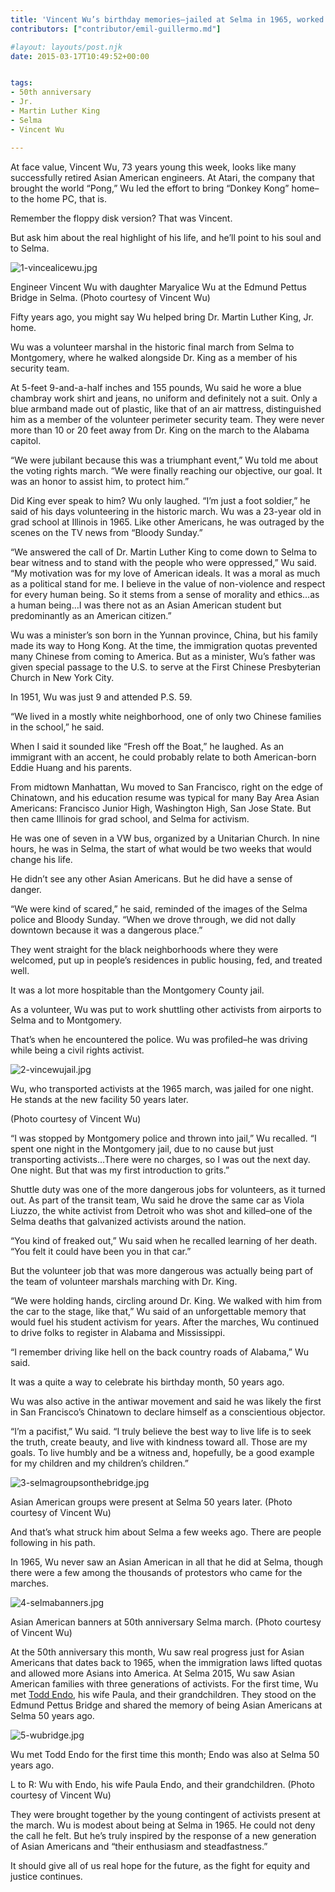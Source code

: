 ```yaml
---
title: 'Vincent Wu’s birthday memories–jailed at Selma in 1965, worked security for MLK at the March finale'
contributors: ["contributor/emil-guillermo.md"]

#layout: layouts/post.njk
date: 2015-03-17T10:49:52+00:00


tags:
- 50th anniversary
- Jr.
- Martin Luther King
- Selma
- Vincent Wu

---
```


At face value, Vincent Wu, 73 years young this week, looks like many successfully retired Asian American engineers. At Atari, the company that brought the world “Pong,” Wu led the effort to bring “Donkey Kong” home–to the home PC, that is.

Remember the floppy disk version? That was Vincent.

But ask him about the real highlight of his life, and he’ll point to his soul and to Selma.

![1-vincealicewu.jpg](/uploads/1-vincealicewu.jpg)

Engineer Vincent Wu with daughter Maryalice Wu at the Edmund Pettus Bridge in Selma. (Photo courtesy of Vincent Wu)

Fifty years ago, you might say Wu helped bring Dr. Martin Luther King, Jr. home.

Wu was a volunteer marshal in the historic final march from Selma to Montgomery, where he walked alongside Dr. King as a member of his security team.

At 5-feet 9-and-a-half inches and 155 pounds, Wu said he wore a blue chambray work shirt and jeans, no uniform and definitely not a suit. Only a blue armband made out of plastic, like that of an air mattress, distinguished him as a member of the volunteer perimeter security team. They were never more than 10 or 20 feet away from Dr. King on the march to the Alabama capitol.

“We were jubilant because this was a triumphant event,” Wu told me about the voting rights march. “We were finally reaching our objective, our goal. It was an honor to assist him, to protect him.”

Did King ever speak to him? Wu only laughed. “I’m just a foot soldier,” he said of his days volunteering in the historic march. Wu was a 23-year old in grad school at Illinois in 1965. Like other Americans, he was outraged by the scenes on the TV news from “Bloody Sunday.”

“We answered the call of Dr. Martin Luther King to come down to Selma to bear witness and to stand with the people who were oppressed,” Wu said. “My motivation was for my love of American ideals. It was a moral as much as a political stand for me. I believe in the value of non-violence and respect for every human being. So it stems from a sense of morality and ethics…as a human being…I was there not as an Asian American student but predominantly as an American citizen.”

Wu was a minister’s son born in the Yunnan province, China, but his family made its way to Hong Kong. At the time, the immigration quotas prevented many Chinese from coming to America. But as a minister, Wu’s father was given special passage to the U.S. to serve at the First Chinese Presbyterian Church in New York City.

In 1951, Wu was just 9 and attended P.S. 59.

“We lived in a mostly white neighborhood, one of only two Chinese families in the school,” he said.

When I said it sounded like “Fresh off the Boat,” he laughed. As an immigrant with an accent, he could probably relate to both American-born Eddie Huang and his parents.

From midtown Manhattan, Wu moved to San Francisco, right on the edge of Chinatown, and his education resume was typical for many Bay Area Asian Americans: Francisco Junior High, Washington High, San Jose State. But then came Illinois for grad school, and Selma for activism.

He was one of seven in a VW bus, organized by a Unitarian Church. In nine hours, he was in Selma, the start of what would be two weeks that would change his life.

He didn’t see any other Asian Americans. But he did have a sense of danger.

“We were kind of scared,” he said, reminded of the images of the Selma police and Bloody Sunday. “When we drove through, we did not dally downtown because it was a dangerous place.”

They went straight for the black neighborhoods where they were welcomed, put up in people’s residences in public housing, fed, and treated well.

It was a lot more hospitable than the Montgomery County jail.

As a volunteer, Wu was put to work shuttling other activists from airports to Selma and to Montgomery.

That’s when he encountered the police. Wu was profiled–he was driving while being a civil rights activist.

![2-vincewujail.jpg](/uploads/2-vincewujail.jpg)

Wu, who transported activists at the 1965 march, was jailed for one night. He
stands at the new facility 50 years later.

(Photo courtesy of Vincent Wu)

“I was stopped by Montgomery police and thrown into jail,” Wu recalled. “I spent
one night in the Montgomery jail, due to no cause but just transporting
activists…There were no charges, so I was out the next day. One night. But that
was my first introduction to grits.”

Shuttle duty was one of the more dangerous jobs for volunteers, as it turned
out. As part of the transit team, Wu said he drove the same car as Viola Liuzzo,
the white activist from Detroit who was shot and killed–one of the Selma deaths
that galvanized activists around the nation.

“You kind of freaked out,” Wu said when he recalled learning of her death. “You
felt it could have been you in that car.”

But the volunteer job that was more dangerous was actually being part of the
team of volunteer marshals marching with Dr. King.

“We were holding hands, circling around Dr. King. We walked with him from the
car to the stage, like that,” Wu said of an unforgettable memory that would fuel
his student activism for years. After the marches, Wu continued to drive folks
to register in Alabama and Mississippi.

“I remember driving like hell on the back country roads of Alabama,” Wu said.

It was a quite a way to celebrate his birthday month, 50 years ago.

Wu was also active in the antiwar movement and said he was likely the first in
San Francisco’s Chinatown to declare himself as a conscientious objector.

“I’m a pacifist,” Wu said. “I truly believe the best way to live life is to seek
the truth, create beauty, and live with kindness toward all. Those are my goals.
To live humbly and be a witness and, hopefully, be a good example for my
children and my children’s children.”

![3-selmagroupsonthebridge.jpg](/uploads/3-selmagroupsonthebridge.jpg)

Asian American groups were present at Selma 50 years later. (Photo courtesy of
Vincent Wu)

And that’s what struck him about Selma a few weeks ago. There are people
following in his path.

In 1965, Wu never saw an Asian American in all that he did at Selma, though
there were a few among the thousands of protestors who came for the marches.

![4-selmabanners.jpg](/uploads/4-selmabanners.jpg)

Asian American banners at 50th anniversary Selma march. (Photo courtesy of
Vincent Wu)

At the 50th anniversary this month, Wu saw real progress just for Asian
Americans that dates back to 1965, when the immigration laws lifted quotas and
allowed more Asians into America. At Selma 2015, Wu saw Asian American families
with three generations of activists. For the first time, Wu met [Todd
Endo](/blog/emil-guillermo-everywhere-selma-todd-endo-and-the-civil-rights-fight-in-media/),
his wife Paula, and their grandchildren. They stood on the Edmund Pettus Bridge
and shared the memory of being Asian Americans at Selma 50 years ago.

![5-wubridge.jpg](/uploads/5-wubridge.jpg)

Wu met Todd Endo for the first time this month; Endo was also at Selma 50 years
ago.

L to R: Wu with Endo, his wife Paula Endo, and their grandchildren. (Photo
courtesy of Vincent Wu)

They were brought together by the young contingent of activists present at the
march. Wu is modest about being at Selma in 1965. He could not deny the call he
felt. But he’s truly inspired by the response of a new generation of Asian
Americans and “their enthusiasm and steadfastness.”

It should give all of us real hope for the future, as the fight for equity and
justice continues.
